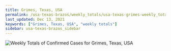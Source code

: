 ```yaml
---
title: Grimes, Texas, USA
permalink: /usa-texas-brazos/weekly_totals/usa-texas-grimes-weekly_totals.html
last_updated: Dec 13, 2021
keywords: ["Grimes, Texas, USA", "weekly totals"]
sidebar: usa-texas-brazos_sidebar
---
```


![Weekly Totals of Confirmed Cases for Grimes, Texas, USA](/covid_tracker/images/graphs/usa-texas-grimes-weekly_totals_graph.png)
